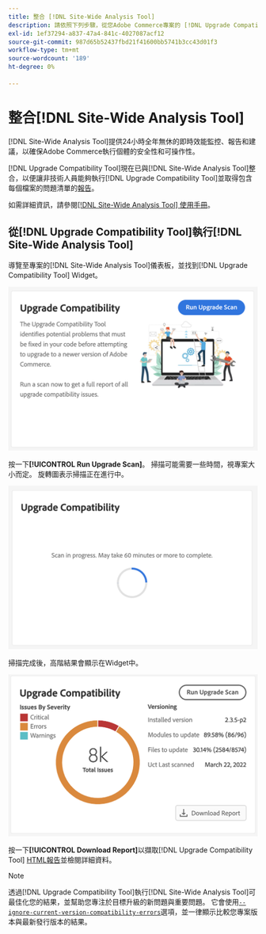 ```yaml
---
title: 整合 [!DNL Site-Wide Analysis Tool]
description: 請依照下列步驟，從您Adobe Commerce專案的 [!DNL Upgrade Compatibility Tool] 儀表板擷取 [!DNL Site-Wide Analysis Tool] 報告。
exl-id: 1ef37294-a837-47a4-841c-4027087acf12
source-git-commit: 987d65b52437fbd21f41600bb5741b3cc43d01f3
workflow-type: tm+mt
source-wordcount: '189'
ht-degree: 0%

---
```


# 整合[!DNL Site-Wide Analysis Tool]

[!DNL Site-Wide Analysis Tool]提供24小時全年無休的即時效能監控、報告和建議，以確保Adobe Commerce執行個體的安全性和可操作性。

[!DNL Upgrade Compatibility Tool]現在已與[!DNL Site-Wide Analysis Tool]整合，以便讓非技術人員能夠執行[!DNL Upgrade Compatibility Tool]並取得包含每個檔案的問題清單的[報告](../upgrade-compatibility-tool/reports.md)。

如需詳細資訊，請參閱[[!DNL Site-Wide Analysis Tool] 使用手冊](https://experienceleague.adobe.com/zh-hant/docs/commerce-operations/tools/site-wide-analysis-tool/access)。

## 從[!DNL Upgrade Compatibility Tool]執行[!DNL Site-Wide Analysis Tool]

導覽至專案的[!DNL Site-Wide Analysis Tool]儀表板，並找到[!DNL Upgrade Compatibility Tool] Widget。

![UCT SWAT Widget — 初始](../../assets/upgrade-guide/uct-swat-initial.png)

按一下&#x200B;**[!UICONTROL Run Upgrade Scan]**。 掃描可能需要一些時間，視專案大小而定。 旋轉圖表示掃描正在進行中。

![UCT SWAT Widget — 進行中](../../assets/upgrade-guide/uct-swat-progress.png)

掃描完成後，高階結果會顯示在Widget中。

![UCT SWAT WIDGET — 結果](../../assets/upgrade-guide/uct-swat-results.png)

按一下&#x200B;**[!UICONTROL Download Report]**&#x200B;以擷取[!DNL Upgrade Compatibility Tool] [HTML報告](../upgrade-compatibility-tool/reports.md#html-report)並檢閱詳細資料。


>[!NOTE]
>
> 透過[!DNL Upgrade Compatibility Tool]執行[!DNL Site-Wide Analysis Tool]可最佳化您的結果，並幫助您專注於目標升級的新問題與重要問題。 它會使用[`--ignore-current-version-compatibility-errors`](run.md#optimize-your-results)選項，並一律顯示比較您專案版本與最新發行版本的結果。
